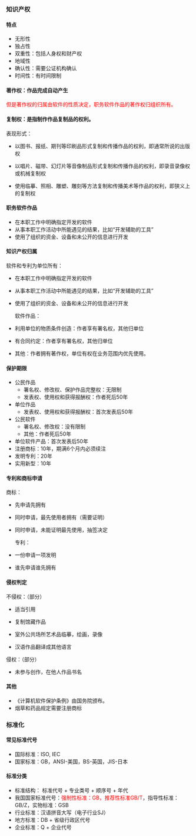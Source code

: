 ### 知识产权

#### 特点

- 无形性
- 独占性
- 双重性：包括人身权和财产权
- 地域性
- 确认性：需要公证机构确认
- 时间性：有时间限制

#### 著作权：作品完成自动产生

<font color='red'>但是著作权的归属由软件的性质决定，职务软件作品的著作权归组织所有。</font>

#### 复制权：是指制作作品复制品的权利。

表现形式：

- 以图书、报纸、期刊等印刷品形式复制和传播作品的权利，即通常所说的出版权

- 以唱片、磁带、幻灯片等音像制品形式复制和传播作品的权利，即录音录像权或机械复制权

- 使用临摹、照相、雕塑、雕刻等方法复制和传播美术等作品的权利，即狭义上的复制权

#### 职务软件作品

- 在本职工作中明确指定开发的软件
- 从事本职工作活动中所能遇见的结果，比如“开发辅助的工具”
- 使用了组织的资金、设备和未公开的信息进行开发

#### 知识产权归属

软件和专利为单位所有：

- 在本职工作中明确指定开发的软件

- 从事本职工作活动中所能遇见的结果，比如“开发辅助的工具”

- 使用了组织的资金、设备和未公开的信息进行开发
  
  软件作品：

- 利用单位的物质条件创造：作者享有署名权，其他归单位

- 有合同约定：作者享有署名权，其他归单位

- 其他：作者拥有著作权，单位有权在业务范围内优先使用。

#### 保护期限

- 公民作品
  - 署名权、修改权、保护作品完整权：无限制
  - 发表权、使用权和获得报酬权：作者死后50年
- 单位作品
  - 发表权、使用权和获得报酬权：首次发表后50年
- 公民软件
  - 署名权、修改权：没有限制
  - 其他：作者死后50年
- 单位软件产品：首次发表后50年
- 注册商标：10年，期满6个月内必须续注
- 发明专利：20年
- 实用新型：10年

#### 专利和商标申请

商标：

- 先申请先拥有

- 同时申请，最先使用者拥有（需要证明）

- 同时申请，未能证明最先使用，抽签决定
  
  专利：

- 一份申请一项发明

- 谁先申请谁先拥有

#### 侵权判定

不侵权：（部分）

- 适当引用

- 复制馆藏作品

- 室外公共场所艺术品临摹，绘画，录像

- 汉语作品翻译成其他语言



 侵权：（部分）

- 未参与创作，在他人作品书名

#### 其他

- 《计算机软件保护条例》由国务院颁布。
- 烟草和药品规定需要注册商标

### 标准化

#### 常见标准代号

- 国际标准：ISO, IEC
- 国家标准：GB，ANSI-美国，BS-英国，JIS-日本

#### 标准分类

- 标准结构： 标准代号 + 专业类号 + 顺序号 + 年代
- 我国国家标准代号：<font color='red'>强制性标准：GB，推荐性标准GB/T</font>，指导性标准：GB/Z，实物标准：GSB
- 行业标准：汉语拼音大写（电子行业SJ）
- 地方标准：DB + 省级行政区代号
- 企业标准：Q + 企业代号
